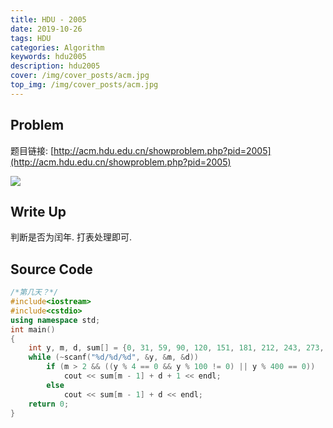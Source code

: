 ```yaml
---
title: HDU - 2005
date: 2019-10-26
tags: HDU
categories: Algorithm
keywords: hdu2005
description: hdu2005
cover: /img/cover_posts/acm.jpg
top_img: /img/cover_posts/acm.jpg
---
```

## Problem

题目链接: [http://acm.hdu.edu.cn/showproblem.php?pid=2005](http://acm.hdu.edu.cn/showproblem.php?pid=2005)

![](/img/img_posts/hdu2005.png)

## Write Up

判断是否为闰年.
打表处理即可.

## Source Code

``` c++
/*第几天？*/
#include<iostream>
#include<cstdio>
using namespace std;
int main()
{
	int y, m, d, sum[] = {0, 31, 59, 90, 120, 151, 181, 212, 243, 273, 304, 334};
	while (~scanf("%d/%d/%d", &y, &m, &d))
		if (m > 2 && ((y % 4 == 0 && y % 100 != 0) || y % 400 == 0))
			cout << sum[m - 1] + d + 1 << endl;
		else
			cout << sum[m - 1] + d << endl;
	return 0;
}
```
